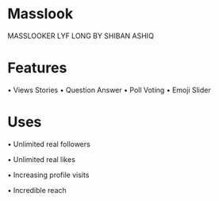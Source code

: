 # Masslook
MASSLOOKER LYF LONG BY SHIBAN ASHIQ

# Features

• Views Stories
• Question Answer
• Poll Voting
• Emoji Slider


# Uses

• Unlimited real followers

• Unlimited real likes

• Increasing profile visits

• Incredible reach
